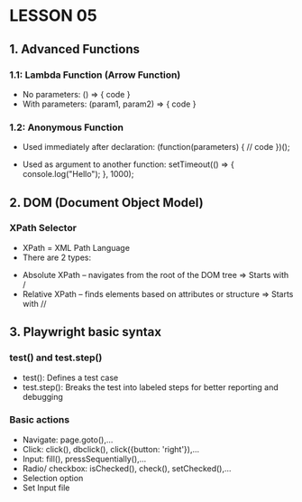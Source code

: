 # LESSON 05
## 1. Advanced Functions

### 1.1: Lambda Function (Arrow Function)
- No parameters:
   () => { code }
- With parameters:
   (param1, param2) => { code }

### 1.2: Anonymous Function
- Used immediately after declaration:
   (function(parameters) {
     // code
   })();

- Used as argument to another function:
   setTimeout(() => {
     console.log("Hello");
   }, 1000);

## 2. DOM (Document Object Model)

### XPath Selector
- XPath = XML Path Language
- There are 2 types:
+ Absolute XPath – navigates from the root of the DOM tree => Starts with /
+ Relative XPath – finds elements based on attributes or structure => Starts with //

## 3. Playwright basic syntax

### test() and test.step()
- test(): Defines a test case
- test.step(): Breaks the test into labeled steps for better reporting and debugging

### Basic actions
- Navigate: page.goto(),...
- Click: click(), dbclick(), click({button: 'right'}),...
- Input: fill(), pressSequentially(),...
- Radio/ checkbox: isChecked(), check(), setChecked(),...
- Selection option
- Set Input file